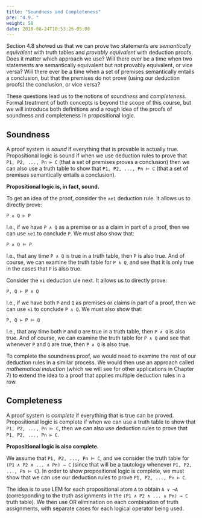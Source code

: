 ```yaml
---
title: "Soundness and Completeness"
pre: "4.9. "
weight: 58
date: 2018-08-24T10:53:26-05:00
---
```


Section 4.8 showed us that we can prove two statements are *semantically equivalent* with truth tables and *provably equivalent* with deduction proofs. Does it matter which approach we use? Will there ever be a time when two statements are semantically equivalent but not provably equivalent, or vice versa? Will there ever be a time when a set of premises semantically entails a conclusion, but that the premises do not prove (using our deduction proofs) the conclusion, or vice versa?

These questions lead us to the notions of *soundness* and *completeness*. Formal treatment of both concepts is beyond the scope of this course, but we will introduce both definitions and a rough idea of the proofs of soundness and completeness in propositional logic.

## Soundness

A proof system is *sound* if everything that is provable is actually true. Propositional logic is sound if when we use deduction rules to prove that `P1, P2, ..., Pn ⊢ C` (that a set of premises proves a conclusion) then we can also use a truth table to show that `P1, P2, ..., Pn ⊨ C` (that a set of premises semantically entails a conclusion).

**Propositional logic is, in fact, sound.** 

To get an idea of the proof, consider the `∧e1` deduction rule. It allows us to directly prove:

```text
P ∧ Q ⊢ P
```

I.e., if we have `P ∧ Q` as a premise or as a claim in part of a proof, then we can use `∧e1` to conclude `P`. We must also show that:

```text
P ∧ Q ⊨ P
```

I.e., that any time `P ∧ Q` is true in a truth table, then `P` is also true. And of course, we can examine the truth table for `P ∧ Q`, and see that it is only true in the cases that `P` is also true.

Consider the `∧i` deduction ule next. It allows us to directly prove:

```text
P, Q ⊢ P ∧ Q
```

I.e., if we have both `P` and `Q` as premises or claims in part of a proof, then we can use `∧i` to conclude `P ∧ Q`. We must also show that:

```text
P, Q ⊢ P ⊨ Q
```

I.e., that any time both `P` and `Q` are true in a truth table, then `P ∧ Q` is also true. And of course, we can examine the truth table for `P ∧ Q` and see that whenever `P` and `Q` are true, then `P ∧ Q` is also true.

To complete the soundness proof, we would need to examine the rest of our deduction rules in a similar process. We would then use an approach called *mathematical induction* (which we will see for other applications in Chapter 7) to extend the idea to a proof that applies multiple deduction rules in a row.

## Completeness

A proof system is *complete* if everything that is true can be proved. Propositional logic is complete if when we can use a truth table to show that `P1, P2, ..., Pn ⊨ C`, then we can also use deduction rules to prove that `P1, P2, ..., Pn ⊢ C`.

**Propositional logic is also complete.**  

We assume that `P1, P2, ..., Pn ⊨ C`, and we consider the truth table for `(P1 ∧ P2 ∧ ... ∧ Pn) → C` (since that will be a tautology whenever `P1, P2, ..., Pn ⊨ C`). In order to show propositional logic is complete, we must show that we can use our deduction rules to prove `P1, P2, ..., Pn ⊢ C`.

The idea is to use LEM for each propositional atom `A` to obtain `A ∨ ¬A` (corresponding to the truth assignments in the `(P1 ∧ P2 ∧ ... ∧ Pn) → C` truth table). We then use OR elimination on each combination of truth assignments, with separate cases for each logical operator being used.
